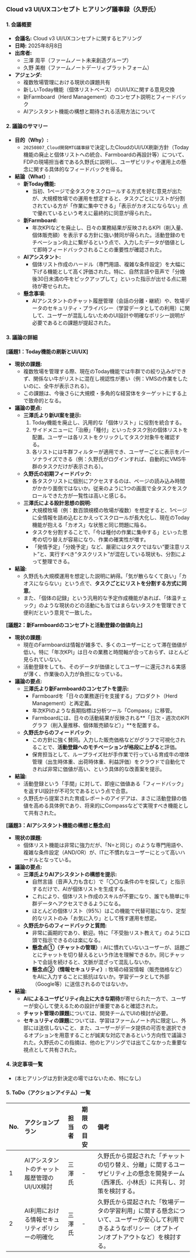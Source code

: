 ### **Cloud v3 UI/UXコンセプト ヒアリング議事録（久野氏）**

#### **1. 会議概要**
- **会議名:** Cloud v3 UI/UXコンセプトに関するヒアリング
- **日時:** 2025年8月8日
- **出席者:**
    - 三澤 周平（ファームノート未来創造グループ）
    - 久野 美樹（ファームノートデーリィプラットフォーム）
- **アジェンダ:**
    - 複数牧場管理における現状の課題共有
    - 新しいToday機能（個体リストベース）のUI/UXに関する意見交換
    - 新Farmboard（Herd Management）のコンセプト説明とフィードバック
    - AIアシスタント機能の構想と期待される活用方法について

#### **2. 議論のサマリー**
- **目的（Why）:**
    - `20250807_Cloud開発MTG議事録`で決定したCloudのUI/UX刷新方針（Today機能の廃止と個体リストへの統合、Farmboardの再設計等）について、FDPの現場担当者である久野氏に説明し、ユーザビリティや運用上の懸念に関する具体的なフィードバックを得る。
- **結論（What）:**
    - **新Today機能:**
        - 当初、1ページで全タスクをスクロールする方式を好む意見が出たが、大規模牧場での運用を想定すると、タスクごとにリストが分割されている方が「作業に集中できる」「表示がカオスにならない」点で優れているという考えに最終的に同意が得られた。
    - **新Farmboard:**
        - 年次KPIなどを廃止し、日々の業務結果が反映されるKPI（削入量、個体販売額）を表示する方針に強い賛同が得られた。活動登録のモチベーション向上に繋がるという点で、入力したデータが価値として即時フィードバックされることの重要性が確認された。
    - **AIアシスタント:**
        - 個体リスト作成のハードル（専門用語、複雑な条件設定）を大幅に下げる機能として高く評価された。特に、自然言語や音声で「分娩後30日未満の牛をピックアップして」といった指示が出せる点に期待が寄せられた。
    - **懸念事項:**
        - AIアシスタントのチャット履歴管理（会話の分離・継続）や、牧場データのセキュリティ・プライバシー（学習データとしての利用）に関して、ユーザーが混乱しないためのUI設計や明確なポリシー説明が必要であるとの課題が提起された。

#### **3. 議論の詳細**

**[議題1：Today機能の刷新とUI/UX]**
- **現状の課題:**
    - 複数牧場を管理する際、現在のToday機能では牛群での絞り込みができず、関係ない牛がリストに混在し視認性が悪い（例：VMSの作業をしたいのに、全牛が表示される）。
    - この課題は、今後さらに大規模・多角的な経営体をターゲットにする上で致命的となる。
- **議論の要点:**
    - **三澤氏より新UI案を提示:**
        1.  Today機能を廃止し、汎用的な「個体リスト」に役割を統合する。
        2.  サイドメニューに「治療」「種付」といったタスク別の個体リストを配置。ユーザーは各リストをクリックしてタスク対象牛を確認する。
        3.  各リストには牛群フィルターが適用でき、ユーザーごとに表示をパーソナライズできる（例：久野氏がログインすれば、自動的にVMS牛群のタスクだけが表示される）。
    - **久野氏の初期フィードバック:**
        - 各タスクリストに個別にアクセスするのは、ページの読み込み時間がかかり面倒ではないか。従来のように1つの画面で全タスクをスクロールできた方が一覧性は高いと感じる。
    - **三澤氏による設計思想の説明:**
        - 大規模牧場（例：数百頭規模の牧場が複数）を想定すると、1ページに全情報を詰め込むとかえってスクロールが長大化し、現在のToday機能が抱える「カオス」な状態と同じ問題に陥る。
        - タスクを分割することで、「今は種付の作業に集中する」といった思考の切り替えが容易になり、作業の確実性が増す。
        - 「発情予定」「分娩予定」など、厳密にはタスクではない“要注意リスト”と、実行すべき“タスクリスト”が混在している現状も、分割によって整理できる。
- **結論:**
    - 久野氏も大規模運用を想定した説明に納得。「気が散らなくて良い」「カオスにならない」という点で、**タスクごとにリストを分割する方式に同意**。
    - また、「個体の記録」という汎用的な予定作成機能があれば、「体温チェック」のような現状のどの活動にも当てはまらないタスクを管理できて便利だという意見で一致した。

**[議題2：新Farmboardのコンセプトと活動登録の価値向上]**
- **現状の課題:**
    - 現在のFarmboardは情報が雑多で、多くのユーザーにとって滞在価値が低い。特に「年次KPI」は日々の業務と時間軸が合っておらず、ほとんど見られていない。
    - 活動登録をしても、そのデータが価値としてユーザーに還元される実感が薄く、作業後の入力が負担になっている。
- **議論の要点:**
    - **三澤氏より新Farmboardのコンセプトを提示:**
        - Farmboardを「日々の業務遂行を支援する」プロダクト（Herd Management）と再定義。
        - 年次KPIのような長期指標は分析ツール「Compass」に移管。
        - Farmboardには、日々の活動結果が反映される**「日次・週次のKPIグラフ（削入量推移、個体販売額など）」**を配置する。
    - **久野氏からのフィードバック:**
        - この方針に強く賛同。入力した販売価格などがグラフで可視化されることで、**活動登録へのモチベーションが格段に上がる**と評価。
        - 保育担当として、ループライズ社が手作業で行っている育成牛の増体管理（出生時体重、出荷時体重、利益評価）をクラウドで自動化できれば非常に価値が高い、という具体的な改善案を提示。
- **結論:**
    - 活動登録という「手間」に対して、即座に価値ある「フィードバック」を返すUI設計が不可欠であるという点で合意。
    - 久野氏から提案された育成レポートのアイデアは、まさに活動登録の価値を高める具体例であり、将来的にCompassなどで実現すべき機能として共有された。

**[議題3：AIアシスタント機能の構想と懸念点]**
- **現状の課題:**
    - 個体リスト機能は非常に強力だが、「N=と同じ」のような専門用語や、複雑な条件設定（AND/OR）が、ITに不慣れなユーザーにとって高いハードルとなっている。
- **議論の要点:**
    - **三澤氏よりAIアシスタントの構想を提示:**
        - 自然言語（音声入力も含む）で「〇〇な条件の牛を探して」と指示するだけで、AIが個体リストを生成する。
        - これにより、個体リスト作成のスキルが不要になり、誰でも簡単に牛群データへアクセスできるようになる。
        - ほとんどの個体リスト（95%）はこの機能で代替可能になり、定型的なリストのみ「お気に入り」として残す運用を想定。
    - **久野氏からのフィードバックと質問:**
        - 非常に画期的であり、歓迎。特に「不受胎リスト教えて」のように口頭で指示できるのは楽になる。
        - **懸念点①（チャットの管理）:** AIに慣れていないユーザーが、話題ごとにチャットを切り替えるという作法を理解できるか。同じチャットで会話を続けると、文脈が混ざって混乱しないか。
        - **懸念点②（情報セキュリティ）:** 牧場の経営情報（販売価格など）をAIに入力することに抵抗はないか。学習データとして外部（Google等）に送信されるのではないか。
- **結論:**
    - **AIによるユーザビリティ向上に大きな期待**が寄せられた一方で、ユーザーが安心して使えるための設計が重要であると確認された。
    - **チャット管理の課題**については、開発チームでUIの検討が必要。
    - **セキュリティの課題**については、学習はファームノート内に限定し、外部には送信しないこと、また、ユーザーがデータ提供の可否を選択できるオプションを用意することが誠実な対応であるという方向性で議論された。久野氏のこの指摘は、他のヒアリングでは出てこなかった重要な視点として共有された。

#### **4. 決定事項一覧**
- (本ヒアリングは方針決定の場ではないため、特になし)

#### **5. ToDo（アクションアイテム）一覧**
| No. | アクションプラン | 担当者 | 期限の目安 | 備考 |
|:---|:---|:---|:---|:---|
| 1 | AIアシスタントのチャット履歴管理のUI/UX検討 | 三澤氏 | - | 久野氏から提起された「チャットの切り替え、分離」に関するユーザビリティ上の懸念を開発チーム（西澤氏、小林氏）に共有し、対策を検討する。 |
| 2 | AI利用における情報セキュリティポリシーの明確化 | 三澤氏 | - | 久野氏から提起された「牧場データの学習利用」に関する懸念について、ユーザーが安心して利用できるようなポリシー（オプトイン/オプトアウトなど）を検討する。 |
